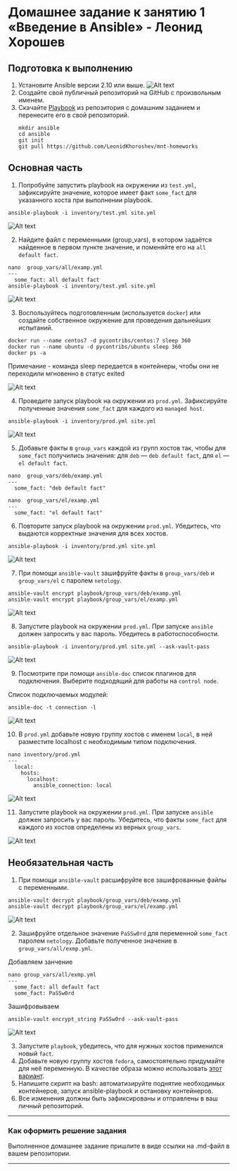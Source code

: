 # Домашнее задание к занятию 1 «Введение в Ansible» - Леонид Хорошев

## Подготовка к выполнению

1. Установите Ansible версии 2.10 или выше.
   ![Alt text](https://github.com/LeonidKhoroshev/mnt-homeworks/blob/MNT-video/08-ansible-01-base/screenshots/ansible1.png)
2. Создайте свой публичный репозиторий на GitHub с произвольным именем.
3. Скачайте [Playbook](./playbook/) из репозитория с домашним заданием и перенесите его в свой репозиторий.
   ```
   mkdir ansible
   cd ansible
   git init
   git pull https://github.com/LeonidKhoroshev/mnt-homeworks
   ```

## Основная часть

1. Попробуйте запустить playbook на окружении из `test.yml`, зафиксируйте значение, которое имеет факт `some_fact` для указанного хоста при выполнении playbook.
```
ansible-playbook -i inventory/test.yml site.yml
```
![Alt text](https://github.com/LeonidKhoroshev/mnt-homeworks/blob/MNT-video/08-ansible-01-base/screenshots/ansible2.png)

2. Найдите файл с переменными (group_vars), в котором задаётся найденное в первом пункте значение, и поменяйте его на `all default fact`.
```
nano  group_vars/all/examp.yml
---
  some_fact: all default fact
ansible-playbook -i inventory/test.yml site.yml
```
![Alt text](https://github.com/LeonidKhoroshev/mnt-homeworks/blob/MNT-video/08-ansible-01-base/screenshots/ansible3.png)

3. Воспользуйтесь подготовленным (используется `docker`) или создайте собственное окружение для проведения дальнейших испытаний.
```
docker run --name centos7 -d pycontribs/centos:7 sleep 360
docker run --name ubuntu -d pycontribs/ubuntu sleep 360
docker ps -a
```
Примечание - команда sleep передается в контейнеры, чтобы они не переходили мгновенно в статус exited

![Alt text](https://github.com/LeonidKhoroshev/mnt-homeworks/blob/MNT-video/08-ansible-01-base/screenshots/ansible5.png)

4. Проведите запуск playbook на окружении из `prod.yml`. Зафиксируйте полученные значения `some_fact` для каждого из `managed host`.
```
ansible-playbook -i inventory/prod.yml site.yml
```
![Alt text](https://github.com/LeonidKhoroshev/mnt-homeworks/blob/MNT-video/08-ansible-01-base/screenshots/ansible4.png)

5. Добавьте факты в `group_vars` каждой из групп хостов так, чтобы для `some_fact` получились значения: для `deb` — `deb default fact`, для `el` — `el default fact`.
```
nano  group_vars/deb/examp.yml
---
  some_fact: "deb default fact"
```

```
nano  group_vars/el/examp.yml
---
  some_fact: "el default fact"

```

6.  Повторите запуск playbook на окружении `prod.yml`. Убедитесь, что выдаются корректные значения для всех хостов.

```
ansible-playbook -i inventory/prod.yml site.yml
```
![Alt text](https://github.com/LeonidKhoroshev/mnt-homeworks/blob/MNT-video/08-ansible-01-base/screenshots/ansible6.png)

7. При помощи `ansible-vault` зашифруйте факты в `group_vars/deb` и `group_vars/el` с паролем `netology`.

```
ansible-vault encrypt playbook/group_vars/deb/examp.yml
ansible-vault encrypt playbook/group_vars/el/examp.yml
```
![Alt text](https://github.com/LeonidKhoroshev/mnt-homeworks/blob/MNT-video/08-ansible-01-base/screenshots/ansible7.png)

8. Запустите playbook на окружении `prod.yml`. При запуске `ansible` должен запросить у вас пароль. Убедитесь в работоспособности.

```
ansible-playbook -i inventory/prod.yml site.yml --ask-vault-pass
```
![Alt text](https://github.com/LeonidKhoroshev/mnt-homeworks/blob/MNT-video/08-ansible-01-base/screenshots/ansible8.png)

9. Посмотрите при помощи `ansible-doc` список плагинов для подключения. Выберите подходящий для работы на `control node`.

Список подключаемых модулей:
```
ansible-doc -t connection -l
```
![Alt text](https://github.com/LeonidKhoroshev/mnt-homeworks/blob/MNT-video/08-ansible-01-base/screenshots/ansible9.png)

10. В `prod.yml` добавьте новую группу хостов с именем  `local`, в ней разместите localhost с необходимым типом подключения.
```
nano inventory/prod.yml
---
  local:
    hosts:
      localhost:
        ansible_connection: local
```
![Alt text](https://github.com/LeonidKhoroshev/mnt-homeworks/blob/MNT-video/08-ansible-01-base/screenshots/ansible11.png)

11. Запустите playbook на окружении `prod.yml`. При запуске `ansible` должен запросить у вас пароль. Убедитесь, что факты `some_fact` для каждого из хостов определены из верных `group_vars`.

![Alt text](https://github.com/LeonidKhoroshev/mnt-homeworks/blob/MNT-video/08-ansible-01-base/screenshots/ansible10.png)


## Необязательная часть

1. При помощи `ansible-vault` расшифруйте все зашифрованные файлы с переменными.
```
ansible-vault decrypt playbook/group_vars/deb/examp.yml
ansible-vault decrypt playbook/group_vars/el/examp.yml
```
![Alt text](https://github.com/LeonidKhoroshev/mnt-homeworks/blob/MNT-video/08-ansible-01-base/screenshots/ansible12.png)

2. Зашифруйте отдельное значение `PaSSw0rd` для переменной `some_fact` паролем `netology`. Добавьте полученное значение в `group_vars/all/exmp.yml`.

Добавляем занчение
```
nano group_vars/all/exmp.yml
---
  some_fact: all default fact
  some_fact: PaSSw0rd
```

Зашифровываем
```
ansible-vault encrypt_string PaSSw0rd --ask-vault-pass
```
![Alt text](https://github.com/LeonidKhoroshev/mnt-homeworks/blob/MNT-video/08-ansible-01-base/screenshots/ansible13.png)



3. Запустите `playbook`, убедитесь, что для нужных хостов применился новый `fact`.
4. Добавьте новую группу хостов `fedora`, самостоятельно придумайте для неё переменную. В качестве образа можно использовать [этот вариант](https://hub.docker.com/r/pycontribs/fedora).
5. Напишите скрипт на bash: автоматизируйте поднятие необходимых контейнеров, запуск ansible-playbook и остановку контейнеров.
6. Все изменения должны быть зафиксированы и отправлены в ваш личный репозиторий.

---

### Как оформить решение задания

Выполненное домашнее задание пришлите в виде ссылки на .md-файл в вашем репозитории.

---
